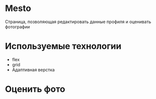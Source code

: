 # Mesto
Страница, позволяющая редактировать данные профиля и оценивать фотографии

# Используемые технологии
- flex 
- grid
- Адаптивная верстка

# Оценить фото 

